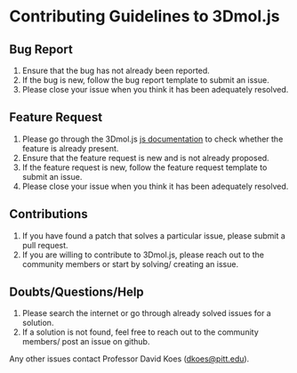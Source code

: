 # Contributing Guidelines to 3Dmol.js

## Bug Report
 
 1. Ensure that the bug has not already been reported.
 2. If the bug is new, follow the bug report template to submit an issue.
 3. Please close your issue when you think it has been adequately resolved.
 
 ## Feature Request
 
 1. Please go through the 3Dmol.js [js documentation](http://3dmol.org/doc/index.html) to check whether the feature is already present.
 2. Ensure that the feature request is new and is not already proposed.
 3. If the feature request is new, follow the feature request template to submit an issue.
 4. Please close your issue when you think it has been adequately resolved.
 
 ## Contributions
 
 1. If you have found a patch that solves a particular issue, please submit a pull request.
 2. If you are willing to contribute to 3Dmol.js, please reach out to the community members or start by solving/ creating an issue.

 ## Doubts/Questions/Help 
 
 1. Please search the internet or go through already solved issues for a solution.
 2. If a solution is not found, feel free to reach out to the community members/ post an issue on github.
 
 Any other issues contact Professor David Koes (dkoes@pitt.edu).
 
